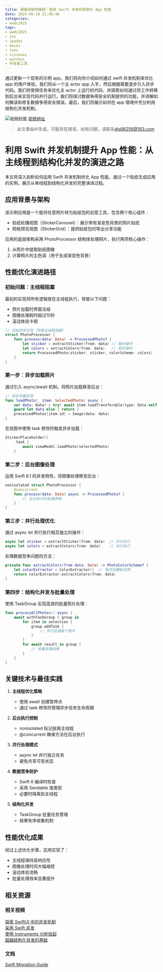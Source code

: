 ```yaml
---
title: 跟着视频学编程：使用 Swift 并发机制提升 App 性能
date: 2025-06-10 21:46:48
categories:
- wwdc2025
tags:
- wwdc2025
- ios
- ipados
- macos
- tvos
- visionos
- watchos
- 开发者工具
---
```

通过更新一个现有的示例 app，我们将向你介绍如何通过 swift 并发机制来优化 app 的用户体验。我们将从一个主 actor app 入手，然后根据需要逐步引入异步代码。我们将使用任务来优化主 actor 上运行的代码，并探索如何通过将工作转移到后台来实现代码并行运行。我们将探讨数据争用安全机制提供的功能，并讲解如何解读和修复数据争用安全错误。最后，我们将展示如何在 app 情境中充分利用结构化并发机制。
<!--more-->

![视频封面](https://devimages-cdn.apple.com/wwdc-services/images/3055294D-836B-4513-B7B0-0BC5666246B0/9949/9949_wide_250x141_2x.jpg)
[视频地址](https://developer.apple.com/cn/videos/play/wwdc2025/270/)
> 此文章由AI生成，可能存在错误，如有问题，请联系[djs66256@163.com](djs66256@163.com)

# 利用 Swift 并发机制提升 App 性能：从主线程到结构化并发的演进之路

本文将深入剖析如何运用 Swift 并发机制优化 App 性能，通过一个贴纸生成应用的实例，展示从单线程到结构化并发的完整演进过程。

## 应用背景与架构

该示例应用是一个能将任意照片转为贴纸包的创意工具，包含两个核心组件：
- 贴纸轮播视图（StickerCarousel）：展示带有渐变色背景的照片贴纸
- 网格预览视图（StickerGrid）：提供贴纸包的导出分享功能

应用的底层架构采用 PhotoProcessor 结构体处理照片，执行两项核心操作：
1. 从照片中提取贴纸图像
2. 计算照片的主色调（用于生成渐变色背景）

## 性能优化演进路径

### 初始问题：主线程阻塞

最初的实现将所有逻辑放在主线程执行，导致以下问题：
- 照片加载时界面冻结
- 图像处理耗时超过10秒
- 滚动体验卡顿

```swift
// 初始同步实现（导致主线程阻塞）
struct PhotoProcessor {
    func process(data: Data) -> ProcessedPhoto? {
        let sticker = extractSticker(from: data) // 耗时操作
        let colors = extractColors(from: data)   // 耗时操作
        return ProcessedPhoto(sticker: sticker, colorScheme: colors)
    }
}
```

### 第一步：异步加载照片

通过引入 async/await 机制，将照片加载移至后台：

```swift
// 异步加载实现
func loadPhoto(_ item: SelectedPhoto) async {
    var data: Data? = try? await item.loadTransferable(type: Data.self)
    guard let data else { return }
    processedPhotos[item.id] = Image(data: data)
}
```

在视图中使用 task 修饰符触发异步加载：

```swift
StickerPlaceholder()
    .task {
        await viewModel.loadPhoto(selectedPhoto)
    }
```

### 第二步：后台图像处理

运用 Swift 6.1 的并发特性，将图像处理移至后台：

```swift
nonisolated struct PhotoProcessor {
    @concurrent
    func process(data: Data) async -> ProcessedPhoto? {
        // 后台执行的处理逻辑
    }
}
```

### 第三步：并行处理优化

通过 async let 并行执行相互独立的操作：

```swift
async let sticker = extractSticker(from: data)  // 并行执行
async let colors = extractColors(from: data)    // 并行执行
```

处理数据竞争问题的方法：

```swift
private func extractColors(from data: Data) -> PhotoColorScheme? {
    let colorExtractor = ColorExtractor()  // 每次创建新实例
    return colorExtractor.extractColors(from: data)
}
```

### 第四步：结构化并发与批量处理

使用 TaskGroup 实现高效的批量照片处理：

```swift
func processAllPhotos() async {
    await withTaskGroup { group in
        for item in selection {
            group.addTask {
                // 并行处理每个照片
            }
        }
        for await result in group {
            // 收集处理结果
        }
    }
}
```

## 关键技术与最佳实践

1. **主线程优化策略**
   - 使用 await 创建暂停点
   - 通过 task 修饰符管理异步任务生命周期

2. **后台执行控制**
   - nonisolated 标记脱离主线程
   - @concurrent 确保方法在后台执行

3. **并行处理模式**
   - async let 并行独立任务
   - 避免共享可变状态

4. **数据竞争防护**
   - Swift 6 编译时检查
   - 采用 Sendable 值类型
   - 必要时隔离到主线程

5. **结构化并发**
   - TaskGroup 批量任务管理
   - 结果有序收集机制

## 性能优化成果

经过上述优化步骤，应用实现了：
- 主线程保持高响应性
- 图像处理时间大幅缩短
- 滚动体验流畅
- 批量处理效率显著提升

## 相关资源

### 相关视频
[探索 SwiftUI 中的并发机制](https://developer.apple.com/videos/play/wwdc2025/266)  
[采用 Swift 并发](https://developer.apple.com/videos/play/wwdc2025/268)  
[使用 Instruments 分析挂起](https://developer.apple.com/videos/play/wwdc2023/10248)  
[超越结构化并发的基础](https://developer.apple.com/videos/play/wwdc2023/10170)  

### 文档
[Swift Migration Guide](https://www.swift.org/migration/documentation/migrationguide/)
